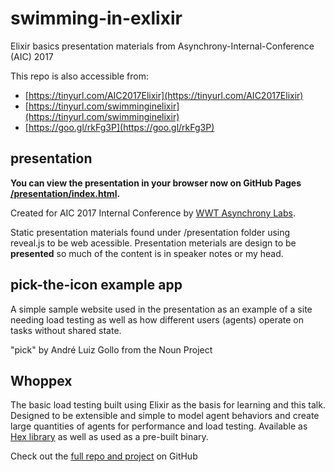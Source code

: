 # swimming-in-exlixir
Elixir basics presentation materials from Asynchrony-Internal-Conference
(AIC) 2017

This repo is also accessible from:
* [https://tinyurl.com/AIC2017Elixir](https://tinyurl.com/AIC2017Elixir)
* [https://tinyurl.com/swimminginelixir](https://tinyurl.com/swimminginelixir)
* [https://goo.gl/rkFg3P](https://goo.gl/rkFg3P)

## presentation

**You can view the presentation in your browser now on GitHub Pages [/presentation/index.html](https://benjaminplee.github.io/swimming-in-exlixir/presentation/index.html).**

Created for AIC 2017 Internal Conference by [WWT Asynchrony
Labs](http://www.asynchrony.com/).

Static presentation materials found under /presentation folder using
reveal.js to be web acessible.  Presentation meterials are design to be
__presented__ so much of the content is in speaker notes or my head.

## pick-the-icon example app
A simple sample website used in the presentation as an example of a site
needing load testing as well as how different users (agents) operate on
tasks without shared state.

"pick" by André Luiz Gollo from the Noun Project

## Whoppex
The basic load testing built using Elixir as the basis for learning and
this talk.  Designed to be extensible and simple to model agent
behaviors and create large quantities of agents for performance and load
testing.  Available as [Hex library](https://hex.pm/packages/whoppex) as well as used as a pre-built
binary.

Check out the [full repo and project](https://github.com/benjaminplee/whoppex) on GitHub
